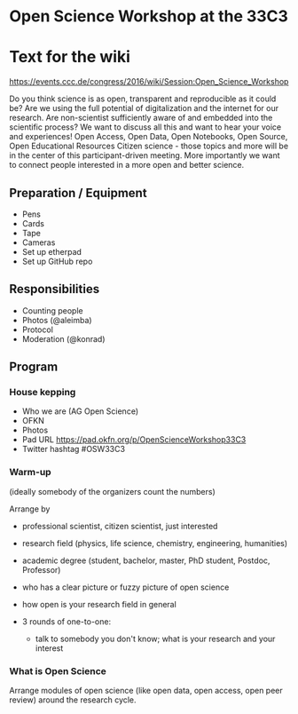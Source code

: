 # Open Science Workshop at the 33C3

# Text for the wiki

https://events.ccc.de/congress/2016/wiki/Session:Open_Science_Workshop

Do you think science is as open, transparent and reproducible as it
could be? Are we using the full potential of digitalization and the
internet for our research. Are non-scientist sufficiently aware of and
embedded into the scientific process? We want to discuss all this and
want to hear your voice and experiences! Open Access, Open Data, Open
Notebooks, Open Source, Open Educational Resources Citizen science -
those topics and more will be in the center of this participant-driven
meeting. More importantly we want to connect people interested in a
more open and better science.

## Preparation / Equipment

- Pens
- Cards
- Tape
- Cameras
- Set up etherpad
- Set up GitHub repo

## Responsibilities

- Counting people
- Photos (@aleimba)
- Protocol
- Moderation (@konrad)

## Program

### House kepping


- Who we are (AG Open Science)
- OFKN
- Photos
- Pad URL https://pad.okfn.org/p/OpenScienceWorkshop33C3
- Twitter hashtag #OSW33C3

### Warm-up 

(ideally somebody of the organizers count the numbers)

Arrange by
- professional scientist, citizen scientist, just interested
- research field (physics, life science, chemistry, engineering, humanities)
- academic degree (student, bachelor, master, PhD student, Postdoc, Professor)
- who has a clear picture or fuzzy picture of open science
- how open is your research field in general

- 3 rounds of one-to-one:
  - talk to somebody you don't know; what is your research and your interest

### What is Open Science

Arrange modules of open science (like open data, open access, open peer review) around the research cycle.
